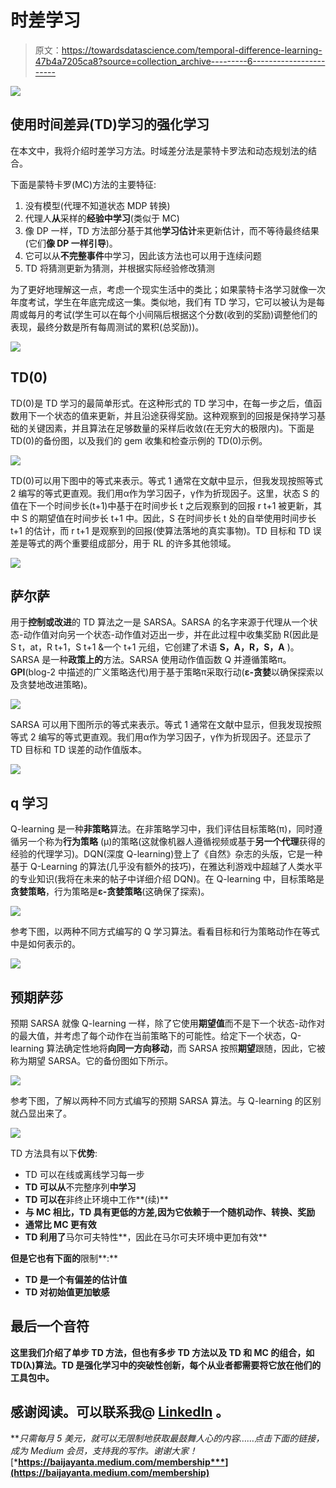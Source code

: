 # 时差学习

> 原文：<https://towardsdatascience.com/temporal-difference-learning-47b4a7205ca8?source=collection_archive---------6----------------------->

![](img/38be61735beaba37a5ffc2031679d874.png)

## 使用时间差异(TD)学习的强化学习

在本文中，我将介绍时差学习方法。时域差分法是蒙特卡罗法和动态规划法的结合。

下面是蒙特卡罗(MC)方法的主要特征:

1.  没有模型(代理不知道状态 MDP 转换)
2.  代理人**从**采样的**经验中学习**(类似于 MC)
3.  像 DP 一样，TD 方法部分基于其他**学习估计**来更新估计，而不等待最终结果(它们**像 DP 一样引导**)。
4.  它可以从**不完整事件**中学习，因此该方法也可以用于连续问题
5.  TD 将猜测更新为猜测，并根据实际经验修改猜测

为了更好地理解这一点，考虑一个现实生活中的类比；如果蒙特卡洛学习就像一次年度考试，学生在年底完成这一集。类似地，我们有 TD 学习，它可以被认为是每周或每月的考试(学生可以在每个小间隔后根据这个分数(收到的奖励)调整他们的表现，最终分数是所有每周测试的累积(总奖励))。

![](img/a60d05caccd42db30df214b5b4e43a2c.png)

## TD(0)

TD(0)是 TD 学习的最简单形式。在这种形式的 TD 学习中，在每一步之后，值函数用下一个状态的值来更新，并且沿途获得奖励。这种观察到的回报是保持学习基础的关键因素，并且算法在足够数量的采样后收敛(在无穷大的极限内)。下面是 TD(0)的备份图，以及我们的 gem 收集和检查示例的 TD(0)示例。

![](img/c3ffa350f756346db9fa85a511ac9ecb.png)

TD(0)可以用下图中的等式来表示。等式 1 通常在文献中显示，但我发现按照等式 2 编写的等式更直观。我们用α作为学习因子，γ作为折现因子。这里，状态 S 的值在下一个时间步长(t+1)中基于在时间步长 t 之后观察到的回报 r t+1 被更新，其中 S 的期望值在时间步长 t+1 中。因此，S 在时间步长 t 处的自举使用时间步长 t+1 的估计，而 r t+1 是观察到的回报(使算法落地的真实事物)。TD 目标和 TD 误差是等式的两个重要组成部分，用于 RL 的许多其他领域。

![](img/871f8b3934fb4a716dde9f176b4f132d.png)

## 萨尔萨

用于**控制或改进**的 TD 算法之一是 SARSA。SARSA 的名字来源于代理从一个状态-动作值对向另一个状态-动作值对迈出一步，并在此过程中收集奖励 R(因此是 S t，at，R t+1，S t+1 &一个 t+1 元组，它创建了术语 **S，A，R，S，A** )。SARSA 是一种**政策上的**方法。SARSA 使用动作值函数 Q 并遵循策略π。**GPI**(blog-2 中描述的广义策略迭代)用于基于策略π采取行动(**ε-贪婪**以确保探索以及贪婪地改进策略)。

![](img/634e2e170acb4094767a1c3c8a34a7d6.png)

SARSA 可以用下图所示的等式来表示。等式 1 通常在文献中显示，但我发现按照等式 2 编写的等式更直观。我们用α作为学习因子，γ作为折现因子。还显示了 TD 目标和 TD 误差的动作值版本。

![](img/d96b4625076c87a330e0f5f849864e50.png)

## q 学习

Q-learning 是一种**非策略**算法。在非策略学习中，我们评估目标策略(π)，同时遵循另一个称为**行为策略** (μ)的策略(这就像机器人遵循视频或基于**另一个代理**获得的经验的代理学习)。DQN(深度 Q-learning)登上了《自然》杂志的头版，它是一种基于 Q-Learning 的算法(几乎没有额外的技巧)，在雅达利游戏中超越了人类水平的专业知识(我将在未来的帖子中详细介绍 DQN)。在 Q-learning 中，目标策略是**贪婪策略**，行为策略是**ε-贪婪策略**(这确保了探索)。

![](img/816c069424d7b5a723d9d15b3808eea4.png)

参考下图，以两种不同方式编写的 Q 学习算法。看看目标和行为策略动作在等式中是如何表示的。

![](img/6a4c6156482372ddfb17410e098da014.png)

## **预期萨莎**

预期 SARSA 就像 Q-learning 一样，除了它使用**期望值**而不是下一个状态-动作对的最大值，并考虑了每个动作在当前策略下的可能性。给定下一个状态，Q-learning 算法确定性地将**向同一方向移动**，而 SARSA 按照**期望**跟随，因此，它被称为期望 SARSA。它的备份图如下所示。

![](img/e0dc84f6d3a8ffb06cfd3b8bb5a0c6be.png)

参考下图，了解以两种不同方式编写的预期 SARSA 算法。与 Q-learning 的区别就凸显出来了。

![](img/a74d1513df2523ab4efdb1aa06ebc129.png)

TD 方法具有以下**优势**:

*   TD 可以在线或离线学习每一步
*   **TD 可以从**不完整序列**中学习**
*   **TD 可以在**非终止环境中工作**(续)**
*   **与 MC 相比，TD 具有更低的方差,因为它依赖于一个随机动作、转换、奖励**
*   **通常比 MC 更有效**
*   **TD 利用了**马尔可夫特性**，因此在马尔可夫环境中更加有效**

**但是它也有下面的**限制**:**

*   **TD 是一个有偏差的估计值**
*   **TD 对初始值更加敏感**

## **最后一个音符**

**这里我们介绍了单步 TD 方法，但也有多步 TD 方法以及 TD 和 MC 的组合，如 TD(λ)算法。TD 是强化学习中的突破性创新，每个从业者都需要将它放在他们的工具包中。**

## **感谢阅读。可以联系我@ [LinkedIn](http://www.linkedin.com/in/baijayantaroy) 。**

***只需每月 5 美元，就可以无限制地获取最鼓舞人心的内容……点击下面的链接，成为 Medium 会员，支持我的写作。谢谢大家！* [***https://baijayanta.medium.com/membership***](https://baijayanta.medium.com/membership)**